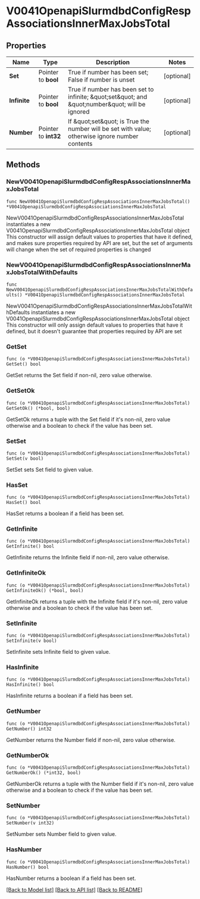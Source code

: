 # V0041OpenapiSlurmdbdConfigRespAssociationsInnerMaxJobsTotal

## Properties

Name | Type | Description | Notes
------------ | ------------- | ------------- | -------------
**Set** | Pointer to **bool** | True if number has been set; False if number is unset | [optional] 
**Infinite** | Pointer to **bool** | True if number has been set to infinite; \&quot;set\&quot; and \&quot;number\&quot; will be ignored | [optional] 
**Number** | Pointer to **int32** | If \&quot;set\&quot; is True the number will be set with value; otherwise ignore number contents | [optional] 

## Methods

### NewV0041OpenapiSlurmdbdConfigRespAssociationsInnerMaxJobsTotal

`func NewV0041OpenapiSlurmdbdConfigRespAssociationsInnerMaxJobsTotal() *V0041OpenapiSlurmdbdConfigRespAssociationsInnerMaxJobsTotal`

NewV0041OpenapiSlurmdbdConfigRespAssociationsInnerMaxJobsTotal instantiates a new V0041OpenapiSlurmdbdConfigRespAssociationsInnerMaxJobsTotal object
This constructor will assign default values to properties that have it defined,
and makes sure properties required by API are set, but the set of arguments
will change when the set of required properties is changed

### NewV0041OpenapiSlurmdbdConfigRespAssociationsInnerMaxJobsTotalWithDefaults

`func NewV0041OpenapiSlurmdbdConfigRespAssociationsInnerMaxJobsTotalWithDefaults() *V0041OpenapiSlurmdbdConfigRespAssociationsInnerMaxJobsTotal`

NewV0041OpenapiSlurmdbdConfigRespAssociationsInnerMaxJobsTotalWithDefaults instantiates a new V0041OpenapiSlurmdbdConfigRespAssociationsInnerMaxJobsTotal object
This constructor will only assign default values to properties that have it defined,
but it doesn't guarantee that properties required by API are set

### GetSet

`func (o *V0041OpenapiSlurmdbdConfigRespAssociationsInnerMaxJobsTotal) GetSet() bool`

GetSet returns the Set field if non-nil, zero value otherwise.

### GetSetOk

`func (o *V0041OpenapiSlurmdbdConfigRespAssociationsInnerMaxJobsTotal) GetSetOk() (*bool, bool)`

GetSetOk returns a tuple with the Set field if it's non-nil, zero value otherwise
and a boolean to check if the value has been set.

### SetSet

`func (o *V0041OpenapiSlurmdbdConfigRespAssociationsInnerMaxJobsTotal) SetSet(v bool)`

SetSet sets Set field to given value.

### HasSet

`func (o *V0041OpenapiSlurmdbdConfigRespAssociationsInnerMaxJobsTotal) HasSet() bool`

HasSet returns a boolean if a field has been set.

### GetInfinite

`func (o *V0041OpenapiSlurmdbdConfigRespAssociationsInnerMaxJobsTotal) GetInfinite() bool`

GetInfinite returns the Infinite field if non-nil, zero value otherwise.

### GetInfiniteOk

`func (o *V0041OpenapiSlurmdbdConfigRespAssociationsInnerMaxJobsTotal) GetInfiniteOk() (*bool, bool)`

GetInfiniteOk returns a tuple with the Infinite field if it's non-nil, zero value otherwise
and a boolean to check if the value has been set.

### SetInfinite

`func (o *V0041OpenapiSlurmdbdConfigRespAssociationsInnerMaxJobsTotal) SetInfinite(v bool)`

SetInfinite sets Infinite field to given value.

### HasInfinite

`func (o *V0041OpenapiSlurmdbdConfigRespAssociationsInnerMaxJobsTotal) HasInfinite() bool`

HasInfinite returns a boolean if a field has been set.

### GetNumber

`func (o *V0041OpenapiSlurmdbdConfigRespAssociationsInnerMaxJobsTotal) GetNumber() int32`

GetNumber returns the Number field if non-nil, zero value otherwise.

### GetNumberOk

`func (o *V0041OpenapiSlurmdbdConfigRespAssociationsInnerMaxJobsTotal) GetNumberOk() (*int32, bool)`

GetNumberOk returns a tuple with the Number field if it's non-nil, zero value otherwise
and a boolean to check if the value has been set.

### SetNumber

`func (o *V0041OpenapiSlurmdbdConfigRespAssociationsInnerMaxJobsTotal) SetNumber(v int32)`

SetNumber sets Number field to given value.

### HasNumber

`func (o *V0041OpenapiSlurmdbdConfigRespAssociationsInnerMaxJobsTotal) HasNumber() bool`

HasNumber returns a boolean if a field has been set.


[[Back to Model list]](../README.md#documentation-for-models) [[Back to API list]](../README.md#documentation-for-api-endpoints) [[Back to README]](../README.md)


